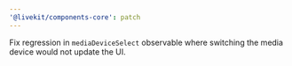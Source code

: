 ```yaml
---
'@livekit/components-core': patch
---
```


Fix regression in `mediaDeviceSelect` observable where switching the media device would not update the UI.
